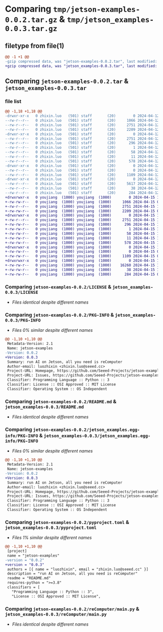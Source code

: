 # Comparing `tmp/jetson-examples-0.0.2.tar.gz` & `tmp/jetson_examples-0.0.3.tar.gz`

## filetype from file(1)

```diff
@@ -1 +1 @@
-gzip compressed data, was "jetson-examples-0.0.2.tar", last modified: Fri Apr 12 11:18:31 2024, max compression
+gzip compressed data, was "jetson_examples-0.0.3.tar", last modified: Mon Apr 15 10:08:34 2024, max compression
```

## Comparing `jetson-examples-0.0.2.tar` & `jetson_examples-0.0.3.tar`

### file list

```diff
@@ -1,18 +1,18 @@
-drwxr-xr-x   0 zhixin.luo   (501) staff       (20)        0 2024-04-12 11:18:31.956250 jetson-examples-0.0.2/
--rw-r--r--   0 zhixin.luo   (501) staff       (20)     1066 2024-04-12 06:30:15.000000 jetson-examples-0.0.2/LICENSE
--rw-r--r--   0 zhixin.luo   (501) staff       (20)     2751 2024-04-12 11:18:31.956051 jetson-examples-0.0.2/PKG-INFO
--rw-r--r--   0 zhixin.luo   (501) staff       (20)     2209 2024-04-12 10:10:04.000000 jetson-examples-0.0.2/README.md
-drwxr-xr-x   0 zhixin.luo   (501) staff       (20)        0 2024-04-12 11:18:31.955858 jetson-examples-0.0.2/jetson_examples.egg-info/
--rw-r--r--   0 zhixin.luo   (501) staff       (20)     2751 2024-04-12 11:18:31.000000 jetson-examples-0.0.2/jetson_examples.egg-info/PKG-INFO
--rw-r--r--   0 zhixin.luo   (501) staff       (20)      296 2024-04-12 11:18:31.000000 jetson-examples-0.0.2/jetson_examples.egg-info/SOURCES.txt
--rw-r--r--   0 zhixin.luo   (501) staff       (20)        1 2024-04-12 11:18:31.000000 jetson-examples-0.0.2/jetson_examples.egg-info/dependency_links.txt
--rw-r--r--   0 zhixin.luo   (501) staff       (20)       58 2024-04-12 11:18:31.000000 jetson-examples-0.0.2/jetson_examples.egg-info/entry_points.txt
--rw-r--r--   0 zhixin.luo   (501) staff       (20)       11 2024-04-12 11:18:31.000000 jetson-examples-0.0.2/jetson_examples.egg-info/top_level.txt
--rw-r--r--   0 zhixin.luo   (501) staff       (20)      578 2024-04-12 11:18:27.000000 jetson-examples-0.0.2/pyproject.toml
-drwxr-xr-x   0 zhixin.luo   (501) staff       (20)        0 2024-04-12 11:18:31.955295 jetson-examples-0.0.2/reComputer/
--rw-r--r--   0 zhixin.luo   (501) staff       (20)        0 2024-04-12 06:30:15.000000 jetson-examples-0.0.2/reComputer/__init__.py
--rw-r--r--   0 zhixin.luo   (501) staff       (20)     1109 2024-04-12 08:52:44.000000 jetson-examples-0.0.2/reComputer/main.py
-drwxr-xr-x   0 zhixin.luo   (501) staff       (20)        0 2024-04-12 11:18:31.955541 jetson-examples-0.0.2/scripts/
--rw-r--r--   0 zhixin.luo   (501) staff       (20)     5617 2024-04-12 09:08:57.000000 jetson-examples-0.0.2/scripts/run.sh
--rw-r--r--   0 zhixin.luo   (501) staff       (20)       38 2024-04-12 11:18:31.956298 jetson-examples-0.0.2/setup.cfg
--rw-r--r--   0 zhixin.luo   (501) staff       (20)      284 2024-04-12 06:30:15.000000 jetson-examples-0.0.2/setup.py
+drwxrwxr-x   0 youjiang  (1000) youjiang  (1000)        0 2024-04-15 10:08:34.277466 jetson_examples-0.0.3/
+-rw-rw-r--   0 youjiang  (1000) youjiang  (1000)     1066 2024-04-15 02:07:20.000000 jetson_examples-0.0.3/LICENSE
+-rw-r--r--   0 youjiang  (1000) youjiang  (1000)     2751 2024-04-15 10:08:34.277466 jetson_examples-0.0.3/PKG-INFO
+-rw-rw-r--   0 youjiang  (1000) youjiang  (1000)     2209 2024-04-15 02:07:20.000000 jetson_examples-0.0.3/README.md
+drwxrwxr-x   0 youjiang  (1000) youjiang  (1000)        0 2024-04-15 10:08:34.277466 jetson_examples-0.0.3/jetson_examples.egg-info/
+-rw-r--r--   0 youjiang  (1000) youjiang  (1000)     2751 2024-04-15 10:08:34.000000 jetson_examples-0.0.3/jetson_examples.egg-info/PKG-INFO
+-rw-rw-r--   0 youjiang  (1000) youjiang  (1000)      296 2024-04-15 10:08:34.000000 jetson_examples-0.0.3/jetson_examples.egg-info/SOURCES.txt
+-rw-rw-r--   0 youjiang  (1000) youjiang  (1000)        1 2024-04-15 10:08:34.000000 jetson_examples-0.0.3/jetson_examples.egg-info/dependency_links.txt
+-rw-rw-r--   0 youjiang  (1000) youjiang  (1000)       58 2024-04-15 10:08:34.000000 jetson_examples-0.0.3/jetson_examples.egg-info/entry_points.txt
+-rw-rw-r--   0 youjiang  (1000) youjiang  (1000)       11 2024-04-15 10:08:34.000000 jetson_examples-0.0.3/jetson_examples.egg-info/top_level.txt
+-rw-rw-r--   0 youjiang  (1000) youjiang  (1000)      578 2024-04-15 10:08:18.000000 jetson_examples-0.0.3/pyproject.toml
+drwxrwxr-x   0 youjiang  (1000) youjiang  (1000)        0 2024-04-15 10:08:34.277466 jetson_examples-0.0.3/reComputer/
+-rw-rw-r--   0 youjiang  (1000) youjiang  (1000)        0 2024-04-15 02:07:20.000000 jetson_examples-0.0.3/reComputer/__init__.py
+-rw-rw-r--   0 youjiang  (1000) youjiang  (1000)     1109 2024-04-15 02:07:20.000000 jetson_examples-0.0.3/reComputer/main.py
+drwxrwxr-x   0 youjiang  (1000) youjiang  (1000)        0 2024-04-15 10:08:34.277466 jetson_examples-0.0.3/scripts/
+-rw-rw-r--   0 youjiang  (1000) youjiang  (1000)    16260 2024-04-15 10:05:13.000000 jetson_examples-0.0.3/scripts/run.sh
+-rw-rw-r--   0 youjiang  (1000) youjiang  (1000)       38 2024-04-15 10:08:34.277466 jetson_examples-0.0.3/setup.cfg
+-rw-rw-r--   0 youjiang  (1000) youjiang  (1000)      284 2024-04-15 09:54:35.000000 jetson_examples-0.0.3/setup.py
```

### Comparing `jetson-examples-0.0.2/LICENSE` & `jetson_examples-0.0.3/LICENSE`

 * *Files identical despite different names*

### Comparing `jetson-examples-0.0.2/PKG-INFO` & `jetson_examples-0.0.3/PKG-INFO`

 * *Files 0% similar despite different names*

```diff
@@ -1,10 +1,10 @@
 Metadata-Version: 2.1
 Name: jetson-examples
-Version: 0.0.2
+Version: 0.0.3
 Summary: run AI on Jetson, all you need is reComputer
 Author-email: luozhixin <zhixin.luo@seeed.cc>
 Project-URL: Homepage, https://github.com/Seeed-Projects/jetson-examples
 Project-URL: Issues, https://github.com/Seeed-Projects/jetson-examples/issues
 Classifier: Programming Language :: Python :: 3
 Classifier: License :: OSI Approved :: MIT License
 Classifier: Operating System :: OS Independent
```

### Comparing `jetson-examples-0.0.2/README.md` & `jetson_examples-0.0.3/README.md`

 * *Files identical despite different names*

### Comparing `jetson-examples-0.0.2/jetson_examples.egg-info/PKG-INFO` & `jetson_examples-0.0.3/jetson_examples.egg-info/PKG-INFO`

 * *Files 0% similar despite different names*

```diff
@@ -1,10 +1,10 @@
 Metadata-Version: 2.1
 Name: jetson-examples
-Version: 0.0.2
+Version: 0.0.3
 Summary: run AI on Jetson, all you need is reComputer
 Author-email: luozhixin <zhixin.luo@seeed.cc>
 Project-URL: Homepage, https://github.com/Seeed-Projects/jetson-examples
 Project-URL: Issues, https://github.com/Seeed-Projects/jetson-examples/issues
 Classifier: Programming Language :: Python :: 3
 Classifier: License :: OSI Approved :: MIT License
 Classifier: Operating System :: OS Independent
```

### Comparing `jetson-examples-0.0.2/pyproject.toml` & `jetson_examples-0.0.3/pyproject.toml`

 * *Files 1% similar despite different names*

```diff
@@ -1,10 +1,10 @@
 [project]
 name = "jetson-examples"
-version = "0.0.2"
+version = "0.0.3"
 authors = [{ name = "luozhixin", email = "zhixin.luo@seeed.cc" }]
 description = "run AI on Jetson, all you need is reComputer"
 readme = "README.md"
 requires-python = ">=3.8"
 classifiers = [
   "Programming Language :: Python :: 3",
   "License :: OSI Approved :: MIT License",
```

### Comparing `jetson-examples-0.0.2/reComputer/main.py` & `jetson_examples-0.0.3/reComputer/main.py`

 * *Files identical despite different names*

